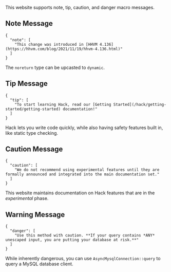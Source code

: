 This website supports note, tip, caution, and danger macro messages.

## Note Message
```yamlmeta
{
  "note": [
    "This change was introduced in [HHVM 4.136](https://hhvm.com/blog/2021/11/19/hhvm-4.136.html)"
  ]
}
```

The `noreturn` type can be upcasted to `dynamic`.

## Tip Message
```yamlmeta
{
  "tip": [
    "To start learning Hack, read our [Getting Started](/hack/getting-started/getting-started) documentation!"
  ]
}
```
Hack lets you write code quickly, while also having safety features built in, like static type checking.

## Caution Message
```yamlmeta
{
  "caution": [
    "We do not recommend using experimental features until they are formally announced and integrated into the main documentation set."
  ]
}
```

This website maintains documentation on Hack features that are in the *experimental* phase.

## Warning Message
```yamlmeta
{
  "danger": [
    "Use this method with caution. **If your query contains *ANY* unescaped input, you are putting your database at risk.**"
  ]
}
```

While inherently dangerous, you can use `AsyncMysqlConnection::query` to query a MySQL database client.